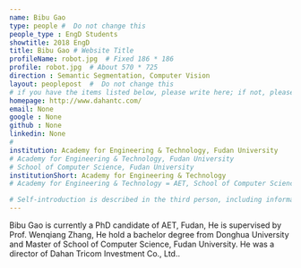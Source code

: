 ```yaml
---
name: Bibu Gao
type: people #  Do not change this
people_type : EngD Students
showtitle: 2018 EngD
title: Bibu Gao # Website Title
profileName: robot.jpg  # Fixed 186 * 186
profile: robot.jpg  # About 570 * 725
direction : Semantic Segmentation, Computer Vision
layout: peoplepost  #  Do not change this
# if you have the items listed below, please write here; if not, please write None.
homepage: http://www.dahantc.com/
email: None
google : None
github : None
linkedin: None
# 
institution: Academy for Engineering & Technology, Fudan University
# Academy for Engineering & Technology, Fudan University
# School of Computer Science, Fudan University
institutionShort: Academy for Engineering & Technology
# Academy for Engineering & Technology = AET, School of Computer Science = SCS

# Self-introduction is described in the third person, including information such as educational experience
---
```


Bibu Gao is currently a PhD candidate of AET, Fudan, He is supervised by Prof. Wenqiang Zhang, He hold a bachelor degree from Donghua University and Master of  School of Computer Science, Fudan University. He was a director of Dahan Tricom Investment Co., Ltd..